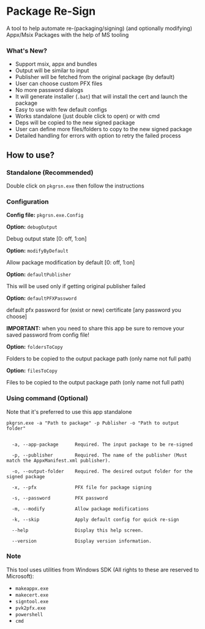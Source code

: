 # Package Re-Sign

A tool to help automate re-(packaging/signing) (and optionally modifying) Appx/Msix Packages with the help of MS tooling

### What's New?

- Support msix, appx and bundles
- Output will be similar to input
- Publisher will be fetched from the original package (by default)
- User can choose custom PFX files
- No more password dialogs
- It will generate installer (`.bat`) that will install the cert and launch the package
- Easy to use with few default configs
- Works standalone (just double click to open) or with cmd
- Deps will be copied to the new signed package
- User can define more files/folders to copy to the new signed package
- Detailed handling for errors with option to retry the failed process


## How to use?

### Standalone (Recommended)

Double click on `pkgrsn.exe` then follow the instructions


### Configuration

**Config file:** `pkgrsn.exe.Config`


**Option:** `debugOutput`

Debug output state [0: off, 1:on]


**Option:** `modifyByDefault`

Allow package modification by default [0: off, 1:on]


**Option:** `defaultPublisher`

This will be used only if getting original publisher failed


**Option:** `defaultPFXPassword`

default pfx password for (exist or new) certificate [any password you choose]

**IMPORTANT:** when you need to share this app be sure to remove your saved password from config file!

    
**Option:** `foldersToCopy`

Folders to be copied to the output package path (only name not full path)
   

**Option:** `filesToCopy`

Files to be copied to the output package path (only name not full path)




### Using command (Optional)

Note that it's preferred to use this app standalone

```
pkgrsn.exe -a "Path to package" -p Publisher -o "Path to output folder"


  -a, --app-package      Required. The input package to be re-signed

  -p, --publisher        Required. The name of the publisher (Must match the AppxManifest.xml publisher).

  -o, --output-folder    Required. The desired output folder for the signed package
  
  -x, --pfx              PFX file for package signing
  
  -s, --password         PFX password

  -m, --modify           Allow package modifications
						 
  -k, --skip             Apply default config for quick re-sign
						 
  --help                 Display this help screen.

  --version              Display version information.
```


### Note

This tool uses utilities from Windows SDK (All rights to these are reserved to Microsoft):

- `makeappx.exe`
- `makecert.exe`
- `signtool.exe`
- `pvk2pfx.exe`
- `powershell`
- `cmd`